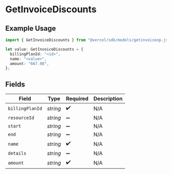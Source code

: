 # GetInvoiceDiscounts

## Example Usage

```typescript
import { GetInvoiceDiscounts } from "@vercel/sdk/models/getinvoiceop.js";

let value: GetInvoiceDiscounts = {
  billingPlanId: "<id>",
  name: "<value>",
  amount: "667.98",
};
```

## Fields

| Field              | Type               | Required           | Description        |
| ------------------ | ------------------ | ------------------ | ------------------ |
| `billingPlanId`    | *string*           | :heavy_check_mark: | N/A                |
| `resourceId`       | *string*           | :heavy_minus_sign: | N/A                |
| `start`            | *string*           | :heavy_minus_sign: | N/A                |
| `end`              | *string*           | :heavy_minus_sign: | N/A                |
| `name`             | *string*           | :heavy_check_mark: | N/A                |
| `details`          | *string*           | :heavy_minus_sign: | N/A                |
| `amount`           | *string*           | :heavy_check_mark: | N/A                |